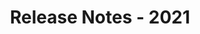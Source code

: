 ﻿---
title: Release Notes - 2021
second_title: Aspose.Words for Python via .NET
articleTitle: Release Notes - 2021
linktitle: Release Notes - 2021
description: "Aspose.Words for Python via .NET Release Notes - 2021 – learn about the latest updates and fixes."
type: docs
weight: 9
url: /python-net/release-notes-2021/
---


